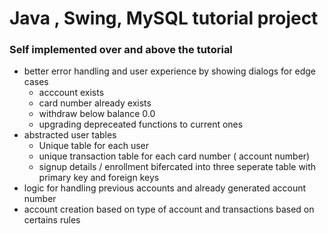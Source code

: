 # Java , Swing, MySQL tutorial project 

### Self implemented over and above the tutorial
* better error handling and user experience by showing dialogs for edge cases
  * acccount exists
  * card number already exists
  * withdraw below balance 0.0
  * upgrading depreceated functions to current ones 
* abstracted user tables
  * Unique table for each user
  * unique transaction table for each card number ( account number)
  * signup details / enrollment bifercated into three seperate table with primary key and foreign keys
* logic for handling previous accounts and already generated account number
* account creation based on type of account and transactions based on certains rules
